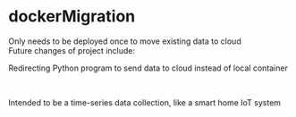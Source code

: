 # dockerMigration

Only needs to be deployed once to move existing data to cloud <br>
Future changes of project include: <br>
<p>    Redirecting Python program to send data to cloud instead of local container </p><br>
</p>        Intended to be a time-series data collection, like a smart home IoT system </p><br>
